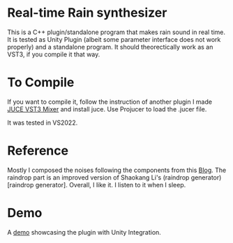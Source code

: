 # Real-time Rain synthesizer
This is a C++ plugin/standalone program that makes rain sound in real time.
It is tested as Unity Plugin (albeit some parameter interface does not work properly) and a standalone program.
It should theorectically work as an VST3, if you compile it that way.

# To Compile
If you want to compile it, follow the instruction of another plugin I made [JUCE VST3 Mixer](https://github.com/SuomiKP31/JUCE_VST3_Mixer) and install juce.
Use Projucer to load the .jucer file.

It was tested in VS2022.

# Reference

Mostly I composed the noises following the components from this [Blog](https://blog.audiokinetic.com/fr/generating-rain-with-pure-synthesis/).
The raindrop part is an improved version of Shaokang Li's (raindrop generator)[raindrop generator].
Overall, I like it. I listen to it when I sleep.

# Demo
A [demo](www.youtube.com/watch?v=s63pR9gFAVI) showcasing the plugin with Unity Integration.
